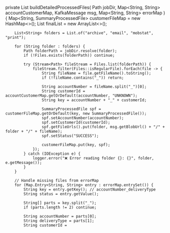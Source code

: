 private List<SummaryProcessedFile> buildDetailedProcessedFiles(
            Path jobDir,
            Map<String, String> accountCustomerMap,
            KafkaMessage msg,
            Map<String, String> errorMap
    ) {
        Map<String, SummaryProcessedFile> customerFileMap = new HashMap<>();
        List<SummaryProcessedFile> finalList = new ArrayList<>();

        List<String> folders = List.of("archive", "email", "mobstat", "print");

        for (String folder : folders) {
            Path folderPath = jobDir.resolve(folder);
            if (!Files.exists(folderPath)) continue;

            try (Stream<Path> fileStream = Files.list(folderPath)) {
                fileStream.filter(Files::isRegularFile).forEach(file -> {
                    String fileName = file.getFileName().toString();
                    if (!fileName.contains("_")) return;

                    String accountNumber = fileName.split("_")[0];
                    String customerId = accountCustomerMap.getOrDefault(accountNumber, "UNKNOWN");
                    String key = accountNumber + "_" + customerId;

                    SummaryProcessedFile spf = customerFileMap.getOrDefault(key, new SummaryProcessedFile());
                    spf.setAccountNumber(accountNumber);
                    spf.setCustomerId(customerId);
                    spf.getFileUrls().put(folder, msg.getBlobUrl() + "/" + folder + "/" + fileName);
                    spf.setStatus("SUCCESS");

                    customerFileMap.put(key, spf);
                });
            } catch (IOException e) {
                logger.error("❌ Error reading folder {}: {}", folder, e.getMessage());
            }
        }

        // Handle missing files from errorMap
        for (Map.Entry<String, String> entry : errorMap.entrySet()) {
            String key = entry.getKey(); // accountNumber_deliveryType
            String status = entry.getValue();

            String[] parts = key.split("_");
            if (parts.length != 2) continue;

            String accountNumber = parts[0];
            String deliveryType = parts[1];
            String customerId = accountCustomerMap.getOrDefault(accountNumber, "UNKNOWN");
            String combinedKey = accountNumber + "_" + customerId;

            SummaryProcessedFile spf = customerFileMap.getOrDefault(combinedKey, new SummaryProcessedFile());
            spf.setAccountNumber(accountNumber);
            spf.setCustomerId(customerId);

            // Only add delivery type with empty URL if not already present
            if (!spf.getFileUrls().containsKey(deliveryType)) {
                spf.getFileUrls().put(deliveryType, "");
                spf.setStatus("FAILED");
            }

            customerFileMap.put(combinedKey, spf);
        }

        finalList.addAll(customerFileMap.values());

        // Add mobstat_trigger separately (excluded from count)
        Path mobstatTriggerPath = jobDir.resolve("mobstat_trigger");
        if (Files.exists(mobstatTriggerPath)) {
            try (Stream<Path> triggerFiles = Files.list(mobstatTriggerPath)) {
                triggerFiles.filter(Files::isRegularFile).forEach(file -> {
                    SummaryProcessedFile trigger = new SummaryProcessedFile();
                    trigger.setFileType("mobstat_trigger");
                    trigger.setFileURL(msg.getBlobUrl() + "/mobstat_trigger/" + file.getFileName());
                    finalList.add(trigger); // Not added to customerFileMap, hence won't affect count
                });
            } catch (IOException e) {
                logger.error("❌ Error reading mobstat_trigger folder: {}", e.getMessage());
            }
        }

        logger.info("✅ Total unique customer delivery records (excluding trigger): {}", customerFileMap.size());
        return finalList;
    }
